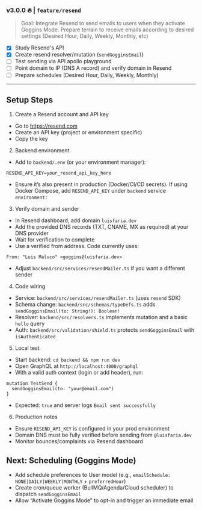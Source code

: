 ### v3.0.0 🔥 | `feature/resend`
> Goal: Integrate Resend to send emails to users when they activate Goggins Mode. Prepare terrain to receive emails according to desired settings (Desired Hour, Daily, Weekly, Monthly, etc)

- [x] Study Resend's API
- [x] Create resend resolver/mutation (`sendGogginsEmail`)
- [ ] Test sending via API apollo playground
- [ ] Point domain to IP (DNS A record) and verify domain in Resend
- [ ] Prepare schedules (Desired Hour, Daily, Weekly, Monthly)

---

## Setup Steps

1) Create a Resend account and API key
- Go to https://resend.com
- Create an API key (project or environment specific)
- Copy the key

2) Backend environment
- Add to `backend/.env` (or your environment manager):
```
RESEND_API_KEY=your_resend_api_key_here
```
- Ensure it’s also present in production (Docker/CI/CD secrets). If using Docker Compose, add `RESEND_API_KEY` under `backend` service `environment:`

3) Verify domain and sender
- In Resend dashboard, add domain `luisfaria.dev`
- Add the provided DNS records (TXT, CNAME, MX as required) at your DNS provider
- Wait for verification to complete
- Use a verified from address. Code currently uses:
```
From: "Luis Maluco" <goggins@luisfaria.dev>
```
- Adjust `backend/src/services/resendMailer.ts` if you want a different sender

4) Code wiring
- Service: `backend/src/services/resendMailer.ts` (uses `resend` SDK)
- Schema change: `backend/src/schemas/typeDefs.ts` adds `sendGogginsEmail(to: String!): Boolean!`
- Resolver: `backend/src/resolvers.ts` implements mutation and a basic `hello` query
- Auth: `backend/src/validation/shield.ts` protects `sendGogginsEmail` with `isAuthenticated`

5) Local test
- Start backend: `cd backend && npm run dev`
- Open GraphQL at `http://localhost:4000/graphql`
- With a valid auth context (login or add header), run:
```
mutation TestSend {
  sendGogginsEmail(to: "your@email.com")
}
```
- Expected: `true` and server logs `Email sent successfully`

6) Production notes
- Ensure `RESEND_API_KEY` is configured in your prod environment
- Domain DNS must be fully verified before sending from `@luisfaria.dev`
- Monitor bounces/complaints via Resend dashboard

## Next: Scheduling (Goggins Mode)
- Add schedule preferences to User model (e.g., `emailSchedule: NONE|DAILY|WEEKLY|MONTHLY` + `preferredHour`)
- Create cron/queue worker (BullMQ/Agenda/Cloud scheduler) to dispatch `sendGogginsEmail`
- Allow “Activate Goggins Mode” to opt-in and trigger an immediate email
